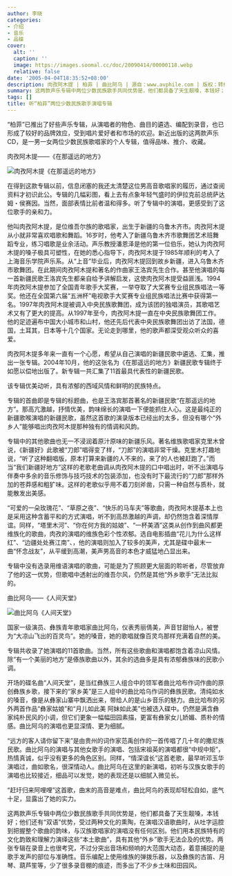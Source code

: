 ```yaml
---
author: 李晓
categories:
- 介绍
- 音乐
- 品碟
cover:
  alt: ''
  caption: ''
  image: https://images.soomal.cc/doc/20090414/00000118.webp
  relative: false
date: '2005-04-04T18:35:52+08:00'
description: 肉孜阿木提 | 柏菲 | 曲比阿乌 | 源自：www.avphile.com | 版权：转载 |  平均/总评分：00.00/0
summary: 这两款声乐专辑中两位少数民族歌手共同优势是，他们都具备了天生靓嗓，本钱好；他们还有“双语”优势，受过两种文化的熏陶，在演唱汉语歌曲时，从吐字运腔到把握整个歌曲的韵味，与汉族歌唱家的演唱没有任何区别。他们用本民族特有的文化韵致和理解力演绎这些“本土歌曲”，具有其他“外乡”歌手无法企及的优势。
tags: []
title: 听“柏菲”两位少数民族歌手演唱专辑
---
```


“柏菲”已推出了好些声乐专辑，从演唱者的物色、曲目的遴选、编配到录音，也已形成了较好的品牌效应，受到唱片爱好者和市场的欢迎。新近出版的这两款声乐CD，是一男一女两位少数民族歌唱家的个人专辑，值得品味、推介、收藏。

肉孜阿木提――《在那遥远的地方》

![肉孜阿木提《在那遥远的地方》](https://images.soomal.cc/doc/20090414/00000118.webp)



在得到这款专辑以前，信息闭塞的我还太清楚这位男高音歌唱家的履历，通过查阅资料才初识此公。专辑的几幅彩图，看上去有点象年轻气盛时的伊拉克前总统萨达姆・侯赛因。当然，面部表情比前者温和得多。听了专辑中的演唱，更感受到了这位歌手的亲和力。

他叫肉孜阿木提，是位维吾尔族的歌唱家，出生于新疆的乌鲁木齐市。肉孜阿木提从小就非常喜欢唱歌和舞蹈。16岁时，他考入了新疆乌鲁木齐市歌舞团艺术班舞蹈专业，练习唱歌是业余活动。声乐教授潘恩泽是他的第一位伯乐，她认为肉孜阿木提的嗓子极具可塑性，在她的悉心指导下，肉孜阿木提于1985年顺利的考入了上海音乐学院声乐系。从“上音”毕业后，肉孜阿木提回到故乡新疆，进入乌鲁木齐市歌舞团。在此期间肉孜阿木提和著名的作曲家王洛宾先生合作。甚至他演唱的每一首新疆民歌王洛宾先生都亲自给予讲解启发，这使肉孜阿木提受益匪浅。1994年肉孜阿木提参加了全国青年歌手大奖赛，一举夺取了大奖赛专业组民族唱法一等奖。他还在全国第六届“五洲杯”电视歌手大奖赛专业组民族唱法比赛中获得第一名。1997年肉孜阿木提被调入中央民族歌舞团，成为该团的独唱演员，其歌唱艺术又有了更大的提高。从1997年至今，肉孜阿木提一直在中央民族歌舞团工作。他的足迹遍布中国大小城市和山村，他还先后代表中央民族歌舞团出访了法国，德国，土耳其，日本等十几个国家。无论走到哪里，他的歌声都深受观众听众的喜爱。

肉孜阿木提多年来一直有一个心愿，希望从自己演唱的新疆民歌中遴选、汇集，推出一张专辑。2004年10月，他的这张名为《在那遥远的地方》新疆民歌专辑终于如愿以偿地出版了。新专辑一共汇集了11首最具代表性的新疆民歌。

该专辑优美动听，具有浓郁的西域风情和鲜明的民族特点。

专辑的首曲即是专辑的标题曲，也是王洛宾那首著名的新疆民歌“在那遥远的地方”。那高亢激越，抒情优美，韵味绵长的演唱一下便能抓住人心。这是最纯正的新疆歌喉演唱的新疆民歌，虽然这首歌的演录版本已经出的太多，但没有哪个“外乡人”能够唱出肉孜阿木提那种独有的情调和风韵。

专辑中的其他歌曲也无一不浸润着原汁原味的新疆乐风。著名维族歌唱家克里木曾说，《新疆好》此歌被“刀郎”唱得变了样，“刀郎”的演唱非常干燥。克里木打趣地说，“听了这种翻唱版，原本打算来新疆的人不来的，来了的人也被赶跑了。”而当“我们新疆好地方”这样的老歌老曲调从肉孜阿木提的口中唱出时，听不出演唱与伴奏中多余的音乐修饰与技巧技术的包装添加，也没有时下最流行的“刀郎”那样外加的苍莽感和粗犷味。这样的老歌似乎用不着刀刻斧凿，只需一种自然与质朴，就能散发出美感。

“可爱的一朵玫瑰花”、“草原之夜”、“快乐的马车夫”等歌曲，肉孜阿木提基本上也是采用这种含蓄平和的方式演唱，听不到高昂激越的声调，却仍然饱含着深情厚谊。同样，“塔里木河”、“你在何方我的姑娘”、“一杯美酒”这类从创作到曲风都更维族化的歌曲，肉孜的演唱的维族色彩个性浓郁。选自电影插曲“花儿为什么这样红”、“边疆处处赛江南”、，他的演唱则加入了较多的美声，尤其是碟中最末一曲“怀念战友”，从平缓到高潮，美声男高音的本色才威猛地凸显出来。

专辑中没有选录用维语演唱的歌曲，可能是为了照顾更大层面的聆听者，尽管放弃了他的这一优势，但歌唱中透射出的维吾尔风，仍然是其他“外乡歌手”无法比拟的。

曲比阿乌――《人间天堂》

![曲比阿乌《人间天堂》](https://images.soomal.cc/doc/20090414/00000119.webp)



国家一级演员、彝族青年歌唱家曲比阿乌，仪表秀丽倩美，声音甘甜怡人，被誉为“大凉山飞出的百灵鸟”。她的嗓音，她的歌唱就像百灵鸟那样充满着自然的美。



专辑共收录了她演唱的11首歌曲。当然，所有这些歌曲和演唱都饱含着凉山风情。除“有一个美丽的地方”是傣族歌曲以外，其余的选曲多是具有浓郁彝族味的民歌小调。



开场的碟名曲“人间天堂”，是当红彝族三人组合中的领军者曲比哈布作词作曲的原创彝族乡歌，接下来的“家乡美”是三人组中的曲比哈乌作词的彝族民歌。清纯如水的嗓音，像是从彝家山寨中飘洒出来，带给人的是山乡音乐的魅力。曲比哈布的另外两首作品“彝家姑娘”和“月儿如此美 阿妹如此美”也被选入碟中。仍然是满含彝家纯朴民风的小调，但它们更象一幅幅田园素描，更富有彝家女儿娇媚、质朴的情感。曲比阿乌的演唱也更显深情、更为细腻。



“远方的客人请你留下来”是由贵州的词作家范禹创作的一首传唱了几十年的撒尼族民歌。曲比阿乌的演唱与其他女歌手的演唱、包括宋祖英的演唱都很“中规中矩”，热情真诚，似乎没有更多的角色区别。同样，“情深谊长”这首老歌，最早听邓玉华演唱过，曲如歌名，很深情动人。曲比阿乌在这里的新演唱，初听与汉族女歌手的演唱也比较接近，细品可以发觉，她的表现还是以细腻入微见长。



“赶圩归来阿哩哩”这首歌，曲末的高音是难点，曲比阿鸟的表现却轻松自如，底气十足，显露出了她的实力。



这两款声乐专辑中两位少数民族歌手共同优势是，他们都具备了天生靓嗓，本钱好；他们还有“双语”优势，受过两种文化的熏陶，在演唱汉语歌曲时，从吐字运腔到把握整个歌曲的韵味，与汉族歌唱家的演唱没有任何区别。他们用本民族特有的文化韵致和理解力演绎这些“本土歌曲”，具有其他“外乡”歌手无法企及的优势。两张专辑在录音上也很考究，不过分突出音场和频响的大范围大动态，着意捕捉的是歌手发声的部位与准确性。音乐编配上使用维族的弹拨乐器，以及彝族的古笛、月琴、葫芦笙等，少了很多录音棚的痕迹，而多出了不少乡土味和田园风。